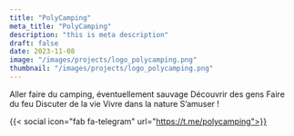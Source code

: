 ```yaml
---
title: "PolyCamping"
meta_title: "PolyCamping"
description: "this is meta description"
draft: false
date: 2023-11-08
image: "/images/projects/logo_polycamping.png"
thumbnail: "/images/projects/logo_polycamping.png"
---
```


Aller faire du camping, éventuellement sauvage
Découvrir des gens
Faire du feu
Discuter de la vie
Vivre dans la nature
S’amuser !

{{< social icon="fab fa-telegram" url="https://t.me/polycamping">}}
